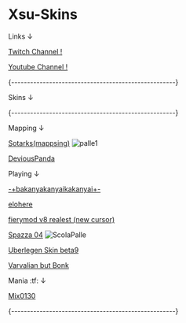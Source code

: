 # Xsu-Skins
Links ↓

[Twitch Channel !](https://www.twitch.tv/massimoti)

[Youtube Channel !](https://www.youtube.com/channel/UCdbfYUV6iCBCeamL5aodGAg)

{----------------------------------------------------}


Skins ↓ 

{----------------------------------------------------}

Mapping ↓ 

[Sotarks(mappsing)](https://www.mediafire.com/file/wv1kafgghau8x2g/-_%2523Sokrates%2528mapping%2529%257Bv1.0%257D%253B.osk/file)
![palle1](https://osu.ppy.sh/ss/17657665/6eab)

[DeviousPanda](https://www.mediafire.com/folder/rlr01x68c1kno/mapping)

Playing ↓ 

[-+bakanyakanyaikakanyai+-](https://www.mediafire.com/folder/4yogf2gmr50lh/-+bakanyakanyaikakanyai+-)

[elohere](https://www.mediafire.com/folder/ul5fwqo7l8oyu/elohere)

[fierymod v8 realest (new cursor)](https://www.mediafire.com/folder/yy6px2b7ma79m/fierymod+v8+realest++cursort)

[Spazza 04](https://www.mediafire.com/folder/imv23z5ph1uwr/Spazza17+WIP+04)
![ScolaPalle](https://user-images.githubusercontent.com/71230537/147349671-e60de7c4-da29-41e8-a665-cf90a61b3147.jpg)


[Uberlegen Skin beta9](https://www.mediafire.com/folder/3ic2dzmc6vdvy/Uberlegen+Skin+beta9)

[Varvalian but Bonk](https://www.mediafire.com/folder/8e4jg0lhk0xzm/Varv+Bonk)

Mania :tf: ↓ 

[Mix0130](https://www.mediafire.com/folder/4nwai1a3qizpv/Mix0130+skin)


{----------------------------------------------------}



